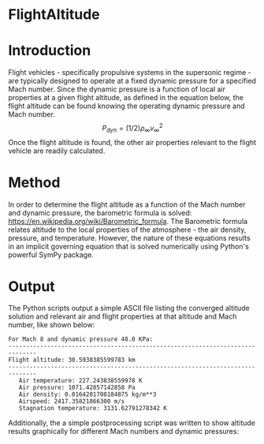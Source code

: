 # FlightAltitude

# Introduction
Flight vehicles - specifically propulsive systems in the supersonic regime - are typically designed to operate at a fixed dynamic pressure for a 
specified Mach number. Since the dynamic pressure is a function of local air properties
at a given flight altitude, as defined in the equation below, the flight altitude can be found knowing 
the operating dynamic pressure and Mach number.
$$P_{dyn} = (1/2)\rho_{\infty} v_{\infty}^2$$ 
Once the flight altitude is found, the other air properties relevant to the flight vehicle are 
readily calculated.

# Method
In order to determine the flight altitude as a function of the Mach number and dynamic pressure, the barometric
formula is solved: https://en.wikipedia.org/wiki/Barometric_formula. The Barometric formula relates altitude to the local properties of 
the atmosphere - the air density, pressure, and temperature. However, the nature of these
equations results in an implicit governing equation that is solved numerically using Python's
powerful SymPy package.

# Output
The Python scripts output a simple ASCII file listing the converged altitude solution and relevant air and flight properties at that altitude and Mach number, like 
shown below:

    For Mach 8 and dynamic pressure 48.0 KPa: 
    ------------------------------------------------------------------------------ 
    Flight altitude: 30.5938385599783 km 
    ------------------------------------------------------------------------------ 
       Air temperature: 227.243838559978 K 
       Air pressure: 1071.42857142858 Pa 
       Air density: 0.0164281708184875 kg/m**3 
       Airspeed: 2417.35821866300 m/s 
       Stagnation temperature: 3131.62791278342 K 

Additionally, the a simple postprocessing script was written to show altitude results graphically for different Mach numbers and dynamic pressures:
